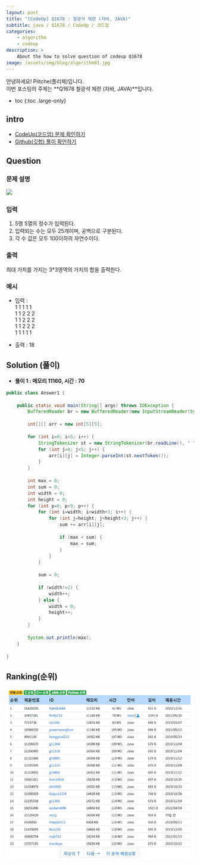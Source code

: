 ```yaml
---
layout: post
title: "[CodeUp] Q1678 : 철광석 제련 (자바, JAVA)"
subtitle: java / Q1678 / CodeUp / 코드업
categories:
    - algorithm
    - codeup
description: >
    About the how to solve question of codeup Q1678
image: /assets/img/blog/algorithm01.jpg
---
```


안녕하세요! Plitche(플리체)입니다.  
이번 포스팅의 주제는 **Q1678 철광석 제련 (자바, JAVA)**입니다.

* toc
{:toc .large-only}

## intro
* [CodeUp(코드업) 문제 확인하기](https://codeup.kr/problem.php?id=1678)  
* [Github(깃헙) 풀이 확인하기](https://github.com/plitche/CodeUp_Solution/tree/master/Q1601~Q1700/Q1678)  

## Question
### 문제 설명
![](/assets/post/codeup/Q1601~Q1699/20211130_02/01.JPG)  

### 입력
1) 5행 5열의 정수가 입력된다.  
2) 입력되는 수는 모두 25개이며, 공백으로 구분된다.  
3) 각 수 값은 모두 100이하의 자연수이다.  

### 출력
최대 가치를 가지는 3*3영역의 가치의 합을 출력한다.  
  
### 예시
* 입력 :  
1 1 1 1 1  
1 1 2 2 2  
1 1 2 2 2  
1 1 2 2 2  
1 1 1 1 1  
  
* 출력 : 18  

## Solution (풀이)
* **풀이 1 : 메모리 11160, 시간 : 70**  

```java
public class Answer1 {
	
	public static void main(String[] args) throws IOException {
        BufferedReader br = new BufferedReader(new InputStreamReader(System.in));

        int[][] arr = new int[5][5];

        for (int i=0; i<5; i++) {
        	StringTokenizer st = new StringTokenizer(br.readLine(), " ");
        	for (int j=0; j<5; j++) {
        		arr[i][j] = Integer.parseInt(st.nextToken()); 
        	}
        }
        
        int max = 0;
        int sum = 0;
        int width = 0;
        int height = 0;
        for (int p=0; p<9; p++) {
            for (int i=width; i<width+3; i++) {
            	for (int j=height; j<height+3; j++) {
        			sum += arr[i][j];	
                	
                	if (max < sum) {
                		max = sum;
                	}
            	}
            }
            
            sum = 0;
            
            if (width!=2) {
            	width++;
            } else {
            	width = 0;
            	height++;
            }
        }
        
        System.out.println(max);
    }
    	 
}
```  

## Ranking(순위)
![](/assets/post/codeup/Q1600~Q1699/20211130_02/03.JPG)  